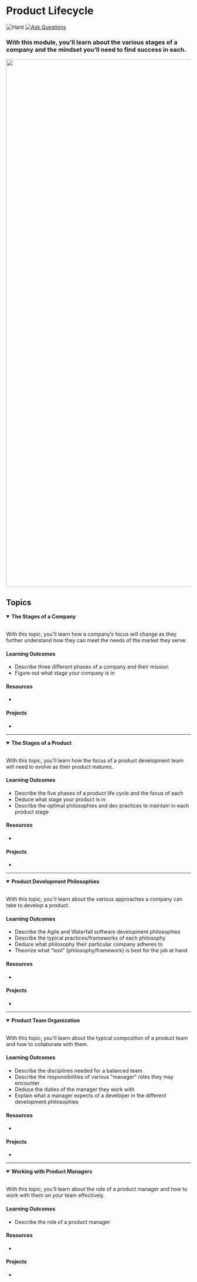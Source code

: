 # Product Lifecycle

![Hard](https://img.shields.io/badge/Difficulty-%E2%97%8F%20Easy-brightgreen?style=flat-square)
<a href="https://github.com/engineerkit/engineerkit/discussions">![Ask Questions](https://img.shields.io/badge/Ask%20Questions%20-blue.svg?style=flat-square&logo=discourse&logoWidth=15&labelColor=555&color=4d51cc)</a>

### With this module, you’ll learn about the various stages of a company and the mindset you’ll need to find success in each.

<img width="1440" src="https://user-images.githubusercontent.com/894178/138342120-9dd3efff-bf3d-4242-9aed-20d874252266.png">

## Topics

<details open>
   <summary><b>The Stages of a Company</b></summary><br/>

   With this topic, you'll learn how a company’s focus will change as they further understand how they can meet the needs of the market they serve.
   
   #### Learning Outcomes
   * Describe three different phases of a company and their mission
   * Figure out what stage your company is in

   #### Resources
   * 

   #### Projects
   *
</details>

----

<details open>
   <summary><b>The Stages of a Product</b></summary><br/>

   With this topic, you'll learn how the focus of a product development team will need to evolve as their product matures.
   
   #### Learning Outcomes
   * Describe the five phases of a product life cycle and the focus of each
   * Deduce what stage your product is in
   * Describe the optimal philosophies and dev practices to maintain in each product stage

   #### Resources
   * 

   #### Projects
   *
</details>

----

<details open>
   <summary><b>Product Development Philosophies</b></summary><br/>

   With this topic, you'll learn about the various approaches a company can take to develop a product.
   
   #### Learning Outcomes
   * Describe the Agile and Waterfall software development philosophies
   * Describe the typical practices/frameworks of each philosophy 
   * Deduce what philosophy their particular company adheres to 
   * Theorize what "tool" (philosophy/framework) is best for the job at hand

   #### Resources
   * 

   #### Projects
   *
</details>

----

<details open>
   <summary><b>Product Team Organization</b></summary><br/>

   With this topic, you'll learn about the typical composition of a product team and how to collaborate with them.
   
   #### Learning Outcomes
   * Describe the disciplines needed for a balanced team
   * Describe the responsibilities of various "manager" roles they may encounter
   * Deduce the duties of the manager they work with
   * Explain what a manager expects of a developer in the different development philosophies

   #### Resources
   * 

   #### Projects
   *
</details>

----

<details open>
   <summary><b>Working with Product Managers</b></summary><br/>

   With this topic, you’ll learn about the role of a product manager and how to work with them on your team effectively.
   
   #### Learning Outcomes
   * Describe the role of a product manager

   #### Resources
   * 

   #### Projects
   *
</details>
